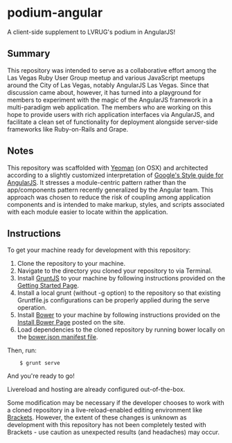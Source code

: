 podium-angular
=============

A client-side supplement to LVRUG's podium in AngularJS!

Summary
-------

This repository was intended to serve as a collaborative effort among the Las Vegas Ruby User Group meetup and various JavaScript meetups around the City of Las Vegas, notably AngularJS Las Vegas. Since that discussion came about, however, it has turned into a playground for members to experiment with the magic of the AngularJS framework in a multi-paradigm web application. The members who are working on this hope to provide users with rich application interfaces via AngularJS, and facilitate a clean set of functionality for deployment alongside server-side frameworks like Ruby-on-Rails and Grape.

Notes
-----

This repository was scaffolded with [Yeoman](http://yeoman.io/) (on OSX) and architected according to a slightly customized interpretation of [Google's Style guide for AngularJS](http://google-styleguide.googlecode.com/svn/trunk/angularjs-google-style.html). It stresses a module-centric pattern rather than the app/components pattern recently generalized by the Angular team. This approach was chosen to reduce the risk of coupling among application components and is intended to make markup, styles, and scripts associated with each module easier to locate within the application.

Instructions
------------

To get your machine ready for development with this repository:

1. Clone the repository to your machine.
2. Navigate to the directory you cloned your repository to via Terminal.
3. Install [GruntJS](http://gruntjs.com/) to your machine by following instructions provided on the [Getting Started Page](http://gruntjs.com/getting-started).
4. Install a local grunt (without -g option) to the repository so that existing Gruntfile.js configurations can be properly applied during the serve operation.
5. Install [Bower](http://bower.io/) to your machine by following instructions provided on the [Install Bower Page](http://bower.io/#install-bower) posted on the site.
6. Load dependencies to the cloned repository by running bower locally on the [bower.json manifest file](http://bower.io/docs/creating-packages/#bowerjson).

Then, run:

		$ grunt serve

And you're ready to go!

Livereload and hosting are already configured out-of-the-box.

Some modification may be necessary if the developer chooses to work with a cloned repository in a live-reload-enabled editing environment like [Brackets](http://brackets.io/?lang=en). However, the extent of these changes is unknown as development with this repository has not been completely tested with Brackets - use caution as unexpected results (and headaches) may occur.
